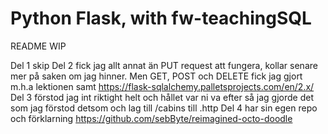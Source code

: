 # Python Flask, with fw-teachingSQL

README WIP

Del 1 skip
Del 2 fick jag allt annat än PUT request att fungera, kollar senare mer på saken om jag hinner. Men GET, POST och DELETE fick jag gjort m.h.a lektionen samt https://flask-sqlalchemy.palletsprojects.com/en/2.x/
Del 3 förstod jag int riktight helt och hållet var ni va efter så jag gjorde det som jag förstod detsom och lag till /cabins till .http
Del 4 har sin egen repo och förklarning https://github.com/sebByte/reimagined-octo-doodle